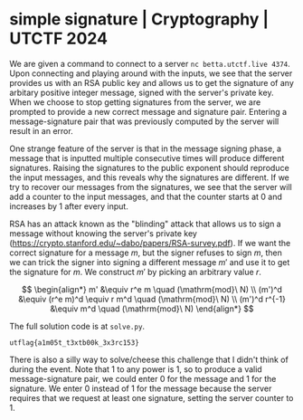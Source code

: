 # simple signature | Cryptography | UTCTF 2024

We are given a command to connect to a server `nc betta.utctf.live 4374`. Upon connecting and playing around with the inputs, we see that the server provides us with an RSA public key and allows us to get the signature of any arbitary positive integer message, signed with the server's private key. When we choose to stop getting signatures from the server, we are prompted to provide a new correct message and signature pair. Entering a message-signature pair that was previously computed by the server will result in an error.

One strange feature of the server is that in the message signing phase, a message that is inputted multiple consecutive times will produce different signatures. Raising the signatures to the public exponent should reproduce the input messages, and this reveals why the signatures are different. If we try to recover our messages from the signatures, we see that the server will add a counter to the input messages, and that the counter starts at 0 and increases by 1 after every input.

RSA has an attack known as the "blinding" attack that allows us to sign a message without knowing the server's private key (https://crypto.stanford.edu/~dabo/papers/RSA-survey.pdf). If we want the correct signature for a message $m$, but the signer refuses to sign $m$, then we can trick the signer into signing a different message $m'$ and use it to get the signature for $m$. We construct $m'$ by picking an arbitrary value $r$.

$$
\begin{align*}
m' &\equiv r^e m \quad (\mathrm{mod}\ N) \\
(m')^d &\equiv (r^e m)^d \equiv r m^d \quad (\mathrm{mod}\ N) \\
(m')^d r^{-1} &\equiv m^d \quad (\mathrm{mod}\ N)
\end{align*}
$$

The full solution code is at `solve.py`.

```
utflag{a1m05t_t3xtb00k_3x3rc153}
```

There is also a silly way to solve/cheese this challenge that I didn't think of during the event. Note that 1 to any power is 1, so to produce a valid message-signature pair, we could enter 0 for the message and 1 for the signature. We enter 0 instead of 1 for the message because the server requires that we request at least one signature, setting the server counter to 1.